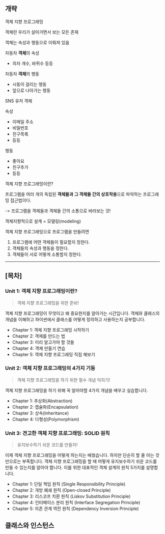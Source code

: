 ## 개략

객체 지향 프로그래밍

객체란 우리가 살아가면서 보는 모든 존재

객체는 속성과 행동으로 이뤄져 있음



자동차 **객체**의 속성

- 의자 개수, 바퀴수 등등

자동차 **객체**의 행동

- 시동이 걸리는 행동
- 앞으로 나아가는 행동



SNS 유저 객체

속성

- 이메일 주소
- 비밀번호
- 친구목록
- 등등

행동

- 좋아요
- 친구추가
- 등등



객체 지향 프로그래밍이란?

프로그램을 여러 개의 독립된 **객체들과 그 객체들 간의 상호작용**으로 파악하는 프로그래밍 접근법이다.

-> 프로그램을 객체들과 객체들 간의 소통으로 바라보는 것!



객체지향적으로 설계 = 모델링(modeling)

객체 지향 프로그래밍으로 프로그램을 만들려면

1. 프로그램에 어떤 객체들이 필요할지 정한다.
2. 객체들의 속성과 행동을 정한다.
3. 객체들이 서로 어떻게 소통할지 정한다.



---

## [목차]

### **Unit 1: 객체 지향 프로그래밍이란?**

> 객체 지향 프로그래밍을 위한 준비!

객체 지향 프로그래밍이 무엇이고 왜 중요한지를 알아가는 시간입니다. 객체와 클래스의 개념을 이해하고 파이썬에서 클래스를 어떻게 정의하고 사용하는지 공부합니다.

- Chapter 1: 객체 지향 프로그래밍 시작하기
- Chapter 2: 객체를 만드는 법
- Chapter 3: 미리 알고가야 할 것들
- Chapter 4: 객체 만들기 연습
- Chapter 5: 객체 지향 프로그래밍 직접 해보기

### **Unit 2: 객체 지향 프로그래밍의 4가지 기둥**

> 객체 지향 프로그래밍을 하기 위한 필수 개념 익히기!

객체 지향 프로그래밍을 하기 위해 꼭 알아야할 4가지 개념을 배우고 실습합니다.

- Chapter 1: 추상화(Abstraction)
- Chapter 2: 캡슐화(Encapsulation)
- Chapter 3: 상속(Inheritance)
- Chapter 4: 다형성(Polymorphism)

### **Unit 3: 견고한 객체 지향 프로그래밍: SOLID 원칙**

> 유지보수하기 쉬운 코드를 만들자!

이제 객체 지향 프로그래밍을 어떻게 하는지는 배웠습니다. 하지만 단순히 할 줄 아는 것만으로는 부족합니다. 객체 지향 프로그래밍을 할 때 어떻게 유지보수하기 쉬운 코드를 만들 수 있는지를 알아야 합니다. 이를 위한 대표적인 객체 설계의 원칙 5가지를 설명합니다.

- Chapter 1: 단일 책임 원칙 (Single Responsibility Principle)
- Chapter 2: 개방 폐쇄 원칙 (Open-closed Principle)
- Chapter 3: 리스코프 치환 원칙 (Liskov Substitution Principle)
- Chapter 4: 인터페이스 분리 원칙 (Interface Segregation Principle)
- Chapter 5: 의존 관계 역전 원칙 (Dependency Inversion Principle)





## 클래스와 인스턴스

